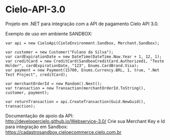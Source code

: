 # Cielo-API-3.0

Projeto em .NET para integração com a API de pagamento Cielo API 3.0.

Exemplo de uso em ambiente SANDBOX:

```
var api = new CieloApi(CieloEnvironment.Sandbox, Merchant.Sandbox);

var customer = new Customer("Fulano da Silva");
var cardExpirationDate = new DateTime(DateTime.Now.Year + 1, 12, 1);
var creditCard = new CreditCard(SandboxCreditCard.Authorized1, "Teste Holder", cardExpirationDate, "123", Enums.CardBrand.Visa);
var payment = new Payment(15700, Enums.Currency.BRL, 1, true, ".Net Test Project", creditCard);

var merchantOrderId = new Random().Next();
var transaction = new Transaction(merchantOrderId.ToString(), customer, payment);

var returnTransaction = api.CreateTransaction(Guid.NewGuid(), transaction);
```

Documentação de apoio da API: http://developercielo.github.io/Webservice-3.0/
Crie sua Merchant Key e Id para integração em Sandbox: https://cadastrosandbox.cieloecommerce.cielo.com.br
